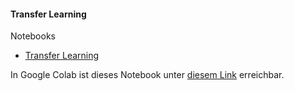 #### Transfer Learning

Notebooks
- [Transfer Learning](./transfer-learning.ipynb)

In Google Colab ist dieses Notebook unter
[diesem Link](https://colab.research.google.com/github/into-ai/deeplearning2020/blob/master/woche4/notebooks/transfer-learning/transfer-learning.ipynb) erreichbar.

